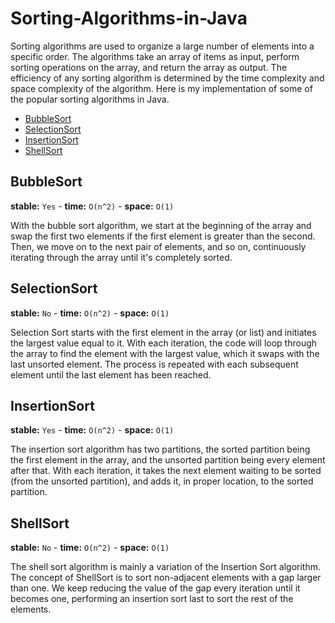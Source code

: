 # Sorting-Algorithms-in-Java

Sorting algorithms are used to organize a large number of elements into a specific order. The algorithms take an array of items as input, perform sorting operations on the array, and return the array as output. The efficiency of any sorting algorithm is determined by the time complexity and space complexity of the algorithm. Here is my implementation of some of the popular sorting algorithms in Java.

* [BubbleSort](https://github.com/jbla484/Sorting-Algorithms-in-Java/blob/main/BubbleSort.java)
* [SelectionSort](https://github.com/jbla484/Sorting-Algorithms-in-Java/blob/main/SelectionSort.java)
* [InsertionSort](https://github.com/jbla484/Sorting-Algorithms-in-Java/blob/main/InsertionSort.java)
* [ShellSort](https://github.com/jbla484/Sorting-Algorithms-in-Java/blob/main/ShellSort.java)

## BubbleSort


**stable:** `Yes` - **time:** `O(n^2)` - **space:** `O(1)`

With the bubble sort algorithm, we start at the beginning of the array and swap the first two elements if the first element is greater than the second. Then, we move on to the next pair of elements, and so on, continuously iterating through the array until it's completely sorted.

## SelectionSort

**stable:** `No` - **time:** `O(n^2)` - **space:** `O(1)`

Selection Sort starts with the first element in the array (or list) and initiates the largest value equal to it. With each iteration, the code will loop through the array to find the element with the largest value, which it swaps with the last unsorted element. The process is repeated with each subsequent element until the last element has been reached.

## InsertionSort

**stable:** `Yes` - **time:** `O(n^2)` - **space:** `O(1)`

The insertion sort algorithm has two partitions, the sorted partition being the first element in the array, and the unsorted partition being every element after that. With each iteration, it takes the next element waiting to be sorted (from the unsorted partition), and adds it, in proper location, to the sorted partition.

## ShellSort

**stable:** `No` - **time:** `O(n^2)` - **space:** `O(1)`

The shell sort algorithm is mainly a variation of the Insertion Sort algorithm. The concept of ShellSort is to sort non-adjacent elements with a gap larger than one. We keep reducing the value of the gap every iteration until it becomes one, performing an insertion sort last to sort the rest of the elements.
